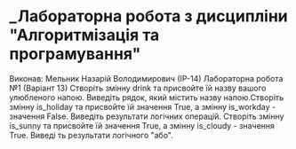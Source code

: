 # _Лабораторна робота з дисципліни "Алгоритмізація та програмування"
Виконав: Мельник Назарій Володимирович (ІР-14)
Лабораторна робота №1 (Варіант 13)
Створіть змінну drink та присвойте їй назву вашого улюбленого напою. Виведіть рядок, який містить назву напою.Створіть змінну is_holiday та присвойте їй значення True, а змінну is_workday - значення False. Виведіть результати логічних операцій. Створіть змінну is_sunny та присвойте їй значення True, а змінну is_cloudy - значення True. Виведі ть результати логічного "або".
